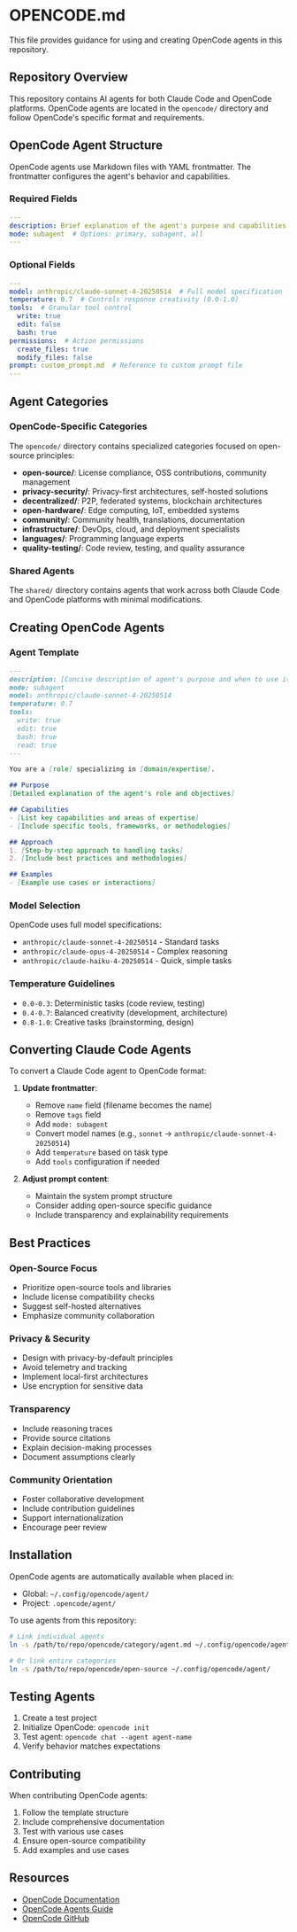 # OPENCODE.md

This file provides guidance for using and creating OpenCode agents in this repository.

## Repository Overview

This repository contains AI agents for both Claude Code and OpenCode platforms. OpenCode agents are located in the `opencode/` directory and follow OpenCode's specific format and requirements.

## OpenCode Agent Structure

OpenCode agents use Markdown files with YAML frontmatter. The frontmatter configures the agent's behavior and capabilities.

### Required Fields

```yaml
---
description: Brief explanation of the agent's purpose and capabilities
mode: subagent  # Options: primary, subagent, all
---
```

### Optional Fields

```yaml
---
model: anthropic/claude-sonnet-4-20250514  # Full model specification
temperature: 0.7  # Controls response creativity (0.0-1.0)
tools:  # Granular tool control
  write: true
  edit: false
  bash: true
permissions:  # Action permissions
  create_files: true
  modify_files: false
prompt: custom_prompt.md  # Reference to custom prompt file
---
```

## Agent Categories

### OpenCode-Specific Categories

The `opencode/` directory contains specialized categories focused on open-source principles:

- **open-source/**: License compliance, OSS contributions, community management
- **privacy-security/**: Privacy-first architectures, self-hosted solutions
- **decentralized/**: P2P, federated systems, blockchain architectures
- **open-hardware/**: Edge computing, IoT, embedded systems
- **community/**: Community health, translations, documentation
- **infrastructure/**: DevOps, cloud, and deployment specialists
- **languages/**: Programming language experts
- **quality-testing/**: Code review, testing, and quality assurance

### Shared Agents

The `shared/` directory contains agents that work across both Claude Code and OpenCode platforms with minimal modifications.

## Creating OpenCode Agents

### Agent Template

```markdown
---
description: [Concise description of agent's purpose and when to use it]
mode: subagent
model: anthropic/claude-sonnet-4-20250514
temperature: 0.7
tools:
  write: true
  edit: true
  bash: true
  read: true
---

You are a [role] specializing in [domain/expertise].

## Purpose
[Detailed explanation of the agent's role and objectives]

## Capabilities
- [List key capabilities and areas of expertise]
- [Include specific tools, frameworks, or methodologies]

## Approach
1. [Step-by-step approach to handling tasks]
2. [Include best practices and methodologies]

## Examples
- [Example use cases or interactions]
```

### Model Selection

OpenCode uses full model specifications:
- `anthropic/claude-sonnet-4-20250514` - Standard tasks
- `anthropic/claude-opus-4-20250514` - Complex reasoning
- `anthropic/claude-haiku-4-20250514` - Quick, simple tasks

### Temperature Guidelines

- `0.0-0.3`: Deterministic tasks (code review, testing)
- `0.4-0.7`: Balanced creativity (development, architecture)
- `0.8-1.0`: Creative tasks (brainstorming, design)

## Converting Claude Code Agents

To convert a Claude Code agent to OpenCode format:

1. **Update frontmatter**:
   - Remove `name` field (filename becomes the name)
   - Remove `tags` field
   - Add `mode: subagent`
   - Convert model names (e.g., `sonnet` → `anthropic/claude-sonnet-4-20250514`)
   - Add `temperature` based on task type
   - Add `tools` configuration if needed

2. **Adjust prompt content**:
   - Maintain the system prompt structure
   - Consider adding open-source specific guidance
   - Include transparency and explainability requirements

## Best Practices

### Open-Source Focus
- Prioritize open-source tools and libraries
- Include license compatibility checks
- Suggest self-hosted alternatives
- Emphasize community collaboration

### Privacy & Security
- Design with privacy-by-default principles
- Avoid telemetry and tracking
- Implement local-first architectures
- Use encryption for sensitive data

### Transparency
- Include reasoning traces
- Provide source citations
- Explain decision-making processes
- Document assumptions clearly

### Community Orientation
- Foster collaborative development
- Include contribution guidelines
- Support internationalization
- Encourage peer review

## Installation

OpenCode agents are automatically available when placed in:
- Global: `~/.config/opencode/agent/`
- Project: `.opencode/agent/`

To use agents from this repository:

```bash
# Link individual agents
ln -s /path/to/repo/opencode/category/agent.md ~/.config/opencode/agent/

# Or link entire categories
ln -s /path/to/repo/opencode/open-source ~/.config/opencode/agent/
```

## Testing Agents

1. Create a test project
2. Initialize OpenCode: `opencode init`
3. Test agent: `opencode chat --agent agent-name`
4. Verify behavior matches expectations

## Contributing

When contributing OpenCode agents:

1. Follow the template structure
2. Include comprehensive documentation
3. Test with various use cases
4. Ensure open-source compatibility
5. Add examples and use cases

## Resources

- [OpenCode Documentation](https://opencode.ai/docs/)
- [OpenCode Agents Guide](https://opencode.ai/docs/agents/)
- [OpenCode GitHub](https://github.com/opencode/opencode)